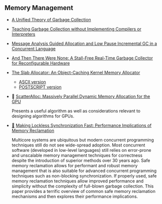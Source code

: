 ## Memory Management

* [A Unified Theory of Garbage Collection](https://researcher.watson.ibm.com/researcher/files/us-bacon/Bacon04Unified.pdf)

* [Teaching Garbage Collection without Implementing Compilers or Interpreters](https://cs.brown.edu/~sk/Publications/Papers/Published/cgkmf-teach-gc/paper.pdf)

* [Message Analysis Guided Allocation and Low Pause Incremental GC in a Concurrent Language](http://user.it.uu.se/~kostis/Papers/ismm04.pdf)

* [And Then There Were None: A Stall-Free Real-Time Garbage Collector for Reconfigurable Hardware](http://researcher.watson.ibm.com/researcher/files/us-bacon/Bacon12AndThen.pdf)

* [The Slab Allocator: An Object-Caching Kernel Memory Allocator](https://www.usenix.org/legacy/publications/library/proceedings/bos94/bonwick.html)
  - [ASCII version](https://www.usenix.org/legacy/publications/library/proceedings/bos94/full_papers/bonwick.a)
  - [POSTSCRIPT version](https://www.usenix.org/legacy/publications/library/proceedings/bos94/full_papers/bonwick.ps)

* :scroll: [ScatterAlloc: Massively Parallel Dynamic Memory Allocation for the GPU](http://www.icg.tugraz.at/Members/steinber/scatteralloc-1)

  Presents a useful algorithm as well as considerations relevant to designing algorithms for GPUs.


* [:scroll:](making-lockless-synchronization-fast.pdf) [Making Lockless Synchronization Fast: Performance Implications of Memory Reclamation](http://www.rdrop.com/users/paulmck/RCU/hart_ipdps06.pdf)
 
    Multicore systems are ubiquitous but modern concurrent programming
techniques still do not see wide-spread adoption. Most concurrent software
(developed in low-level languages) still relies on error-prone and unscalable
memory management techniques for correctness despite the introduction of
superior methods over 30 years ago. Safe memory reclamation allows for
performant and robust memory management that is also suitable for advanced
concurrent programming techniques such as non-blocking synchronization. If
properly used, safe memory reclamation techniques allow improved performance and
simplicity without the complexity of full-blown garbage collection. This paper
provides a terrific overview of common safe memory reclamation mechanisms and
then explores their performance implications.
